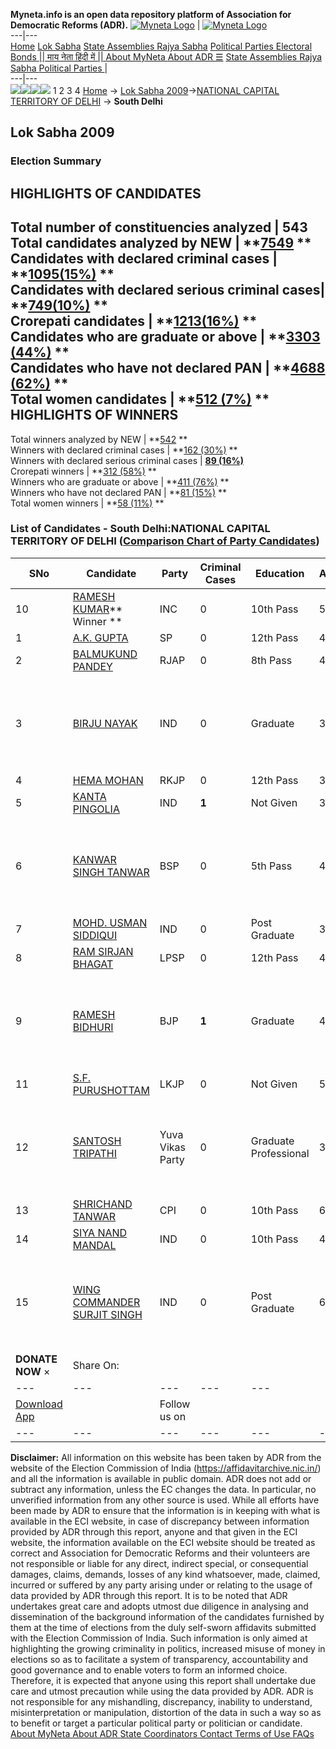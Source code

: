 **Myneta.info is an open data repository platform of Association for Democratic Reforms (ADR).**
[![Myneta Logo](https://www.myneta.info/lib/img/myneta-logo.png)](https://www.myneta.info/) | [![Myneta Logo](https://www.myneta.info/lib/img/adr-logo.png)](https://adrindia.org)  
---|---  
[Home](https://www.myneta.info/) [Lok Sabha](https://www.myneta.info/#ls "Lok Sabha") [ State Assemblies ](https://www.myneta.info/#sa "State Assemblies") [Rajya Sabha](https://www.myneta.info/#rs "Rajya Sabha") [Political Parties ](https://www.myneta.info/party "Political Parties") [ Electoral Bonds ](https://www.myneta.info/electoral_bonds "Electoral Bonds") [ || माय नेता हिंदी में || ](https://translate.google.co.in/translate?prev=hp&hl=en&js=y&u=www.myneta.info&sl=en&tl=hi&history_state0=) [ About MyNeta ](https://adrindia.org/content/about-myneta) [ About ADR ](https://adrindia.org/about-adr/who-we-are) [☰](javascript:void\(0\))
[ State Assemblies ](https://www.myneta.info/#sa "State Assemblies") [ Rajya Sabha ](https://www.myneta.info/#rs "Rajya Sabha") [ Political Parties ](https://www.myneta.info/party "Political Parties")
|   
---|---  
![](https://www.myneta.info/lib/img/banner/banner-1.png)![](https://www.myneta.info/lib/img/banner/banner-2.png)![](https://www.myneta.info/lib/img/banner/banner-3.png)![](https://www.myneta.info/lib/img/banner/banner-4.png)
1  2  3  4 
[Home](https://www.myneta.info/) → [Lok Sabha 2009](https://www.myneta.info/ls2009/)→[NATIONAL CAPITAL TERRITORY OF DELHI](https://www.myneta.info/ls2009/index.php?action=show_constituencies&state_id=33) → **South Delhi**
### 
## Lok Sabha 2009
###  Election Summary 
HIGHLIGHTS OF CANDIDATES  
---  
Total number of constituencies analyzed |  543   
Total candidates analyzed by NEW | **[7549](https://www.myneta.info/ls2009/index.php?action=summary&subAction=candidates_analyzed&sort=candidate#summary) **  
Candidates with declared criminal cases | **[1095(15%)](https://www.myneta.info/ls2009/index.php?action=summary&subAction=crime&sort=candidate#summary) **  
Candidates with declared serious criminal cases| **[749(10%)](https://www.myneta.info/ls2009/index.php?action=summary&subAction=serious_crime&sort=candidate#summary) **  
Crorepati candidates | **[1213(16%)](https://www.myneta.info/ls2009/index.php?action=summary&subAction=crorepati&sort=candidate#summary) **  
Candidates who are graduate or above | **[3303 (44%)](https://www.myneta.info/ls2009/index.php?action=summary&subAction=education&sort=candidate#summary) **  
Candidates who have not declared PAN | **[4688 (62%)](https://www.myneta.info/ls2009/index.php?action=summary&subAction=without_pan&sort=candidate#summary) **  
Total women candidates | **[512 (7%)](https://www.myneta.info/ls2009/index.php?action=summary&subAction=women_candidate&sort=candidate#summary) **  
HIGHLIGHTS OF WINNERS  
---  
Total winners analyzed by NEW | **[542](https://www.myneta.info/ls2009/index.php?action=summary&subAction=winner_analyzed&sort=candidate#summary) **  
Winners with declared criminal cases | **[162 (30%)](https://www.myneta.info/ls2009/index.php?action=summary&subAction=winner_crime&sort=candidate#summary) **  
Winners with declared serious criminal cases | **[89 (16%)](https://www.myneta.info/ls2009/index.php?action=summary&subAction=winner_serious_crime&sort=candidate#summary)**  
Crorepati winners | **[312 (58%)](https://www.myneta.info/ls2009/index.php?action=summary&subAction=winner_crorepati&sort=candidate#summary) **  
Winners who are graduate or above | **[411 (76%)](https://www.myneta.info/ls2009/index.php?action=summary&subAction=winner_education&sort=candidate#summary) **  
Winners who have not declared PAN | **[81 (15%)](https://www.myneta.info/ls2009/index.php?action=summary&subAction=winner_without_pan&sort=candidate#summary) **  
Total women winners | **[58 (11%)](https://www.myneta.info/ls2009/index.php?action=summary&subAction=winner_women&sort=candidate#summary) **  
### List of Candidates - South Delhi:NATIONAL CAPITAL TERRITORY OF DELHI ([Comparison Chart of Party Candidates](https://www.myneta.info/ls2009/comparisonchart.php?constituency_id=457))
SNo | Candidate| Party| Criminal Cases| Education| Age| Total Assets| Liabilities  
---|---|---|---|---|---|---|---  
10  | [RAMESH KUMAR](https://www.myneta.info/ls2009/candidate.php?candidate_id=7703)** Winner ** | INC | 0 | 10th Pass| 53 | Rs 2,58,45,997 ~ 2 Crore+ | Rs 3,29,812 ~ 3 Lacs+  
1  | [A.K. GUPTA](https://www.myneta.info/ls2009/candidate.php?candidate_id=7706) | SP | 0 | 12th Pass| 48 | Rs 71,40,000 ~ 71 Lacs+ | Rs 0 ~   
2  | [BALMUKUND PANDEY](https://www.myneta.info/ls2009/candidate.php?candidate_id=7708) | RJAP | 0 | 8th Pass| 46 | Rs 3,28,000 ~ 3 Lacs+ | Rs 0 ~   
3  | [BIRJU NAYAK](https://www.myneta.info/ls2009/candidate.php?candidate_id=7713) | IND | 0 | Graduate| 33 | ![](https://myneta.info/image_v2.php?myneta_folder=ls2009&candidate_id=7713&col=ta) | ![](https://myneta.info/image_v2.php?myneta_folder=ls2009&candidate_id=7713&col=lia)  
4  | [HEMA MOHAN](https://www.myneta.info/ls2009/candidate.php?candidate_id=7711) | RKJP | 0 | 12th Pass| 33 | Rs 1,18,500 ~ 1 Lacs+ | Rs 0 ~   
5  | [KANTA PINGOLIA](https://www.myneta.info/ls2009/candidate.php?candidate_id=7712) | IND | **1** | Not Given| 36 | Rs 14,775 ~ 14 Thou+ | Rs 0 ~   
6  | [KANWAR SINGH TANWAR](https://www.myneta.info/ls2009/candidate.php?candidate_id=7702) | BSP | 0 | 5th Pass| 47 | ![](https://myneta.info/image_v2.php?myneta_folder=ls2009&candidate_id=7702&col=ta) | ![](https://myneta.info/image_v2.php?myneta_folder=ls2009&candidate_id=7702&col=lia)  
7  | [MOHD. USMAN SIDDIQUI](https://www.myneta.info/ls2009/candidate.php?candidate_id=7714) | IND | 0 | Post Graduate| 36 | Rs 99,93,377 ~ 99 Lacs+ | Rs 11,69,896 ~ 11 Lacs+  
8  | [RAM SIRJAN BHAGAT](https://www.myneta.info/ls2009/candidate.php?candidate_id=7709) | LPSP | 0 | 12th Pass| 45 | Rs 34,908 ~ 34 Thou+ | Rs 0 ~   
9  | [RAMESH BIDHURI](https://www.myneta.info/ls2009/candidate.php?candidate_id=7704) | BJP | **1** | Graduate| 47 | ![](https://myneta.info/image_v2.php?myneta_folder=ls2009&candidate_id=7704&col=ta) | ![](https://myneta.info/image_v2.php?myneta_folder=ls2009&candidate_id=7704&col=lia)  
11  | [S.F. PURUSHOTTAM](https://www.myneta.info/ls2009/candidate.php?candidate_id=7707) | LKJP | 0 | Not Given| 58 | Nil | Rs 0 ~   
12  | [SANTOSH TRIPATHI](https://www.myneta.info/ls2009/candidate.php?candidate_id=7710) | Yuva Vikas Party | 0 | Graduate Professional| 34 | ![](https://myneta.info/image_v2.php?myneta_folder=ls2009&candidate_id=7710&col=ta) | ![](https://myneta.info/image_v2.php?myneta_folder=ls2009&candidate_id=7710&col=lia)  
13  | [SHRICHAND TANWAR](https://www.myneta.info/ls2009/candidate.php?candidate_id=7705) | CPI | 0 | 10th Pass| 63 | Rs 69,06,461 ~ 69 Lacs+ | Rs 2,48,680 ~ 2 Lacs+  
14  | [SIYA NAND MANDAL](https://www.myneta.info/ls2009/candidate.php?candidate_id=7715) | IND | 0 | 10th Pass| 43 | Rs 51,026 ~ 51 Thou+ | Rs 0 ~   
15  | [WING COMMANDER SURJIT SINGH](https://www.myneta.info/ls2009/candidate.php?candidate_id=7716) | IND | 0 | Post Graduate| 65 | ![](https://myneta.info/image_v2.php?myneta_folder=ls2009&candidate_id=7716&col=ta) | ![](https://myneta.info/image_v2.php?myneta_folder=ls2009&candidate_id=7716&col=lia)  
|  **DONATE NOW** × |  Share On:  | [](https://api.whatsapp.com/send?text=https%3A%2F%2Fmyneta.info%2Fpunjab2022%2Findex.php%3Faction%3Dshow_constituencies%26state_id%3D19) | [](https://www.facebook.com/sharer/sharer.php?u=https%3A%2F%2Fmyneta.info%2Fpunjab2022%2Findex.php%3Faction%3Dshow_constituencies%26state_id%3D19) | [](https://twitter.com/share?url=https%3A%2F%2Fmyneta.info%2Fpunjab2022%2Findex.php%3Faction%3Dshow_constituencies%26state_id%3D19)  
---|---|---|---|---  
| [ Download App ](https://play.google.com/store/apps/details?id=com.webrosoft.myneta1&pcampaignid=pcampaignidMKT-Other-global-all-co-prtnr-py-PartBadge-Mar2515-1) | [](https://play.google.com/store/apps/details?id=com.webrosoft.myneta1&pcampaignid=pcampaignidMKT-Other-global-all-co-prtnr-py-PartBadge-Mar2515-1) |  Follow us on  | [](https://www.facebook.com/adrindia.org/) | [](https://twitter.com/adrspeaks) | [](https://groups.google.com/g/national-election-watch?hl=en&pli=1) | [](https://www.instagram.com/adrspeaks/) | [](https://www.youtube.com/user/adrspeaks) | [](https://sharechat.com/profile/adrspeaks)  
---|---|---|---|---|---|---|---|---  
**Disclaimer:** All information on this website has been taken by ADR from the website of the Election Commission of India (https://affidavitarchive.nic.in/) and all the information is available in public domain. ADR does not add or subtract any information, unless the EC changes the data. In particular, no unverified information from any other source is used. While all efforts have been made by ADR to ensure that the information is in keeping with what is available in the ECI website, in case of discrepancy between information provided by ADR through this report, anyone and that given in the ECI website, the information available on the ECI website should be treated as correct and Association for Democratic Reforms and their volunteers are not responsible or liable for any direct, indirect special, or consequential damages, claims, demands, losses of any kind whatsoever, made, claimed, incurred or suffered by any party arising under or relating to the usage of data provided by ADR through this report. It is to be noted that ADR undertakes great care and adopts utmost due diligence in analysing and dissemination of the background information of the candidates furnished by them at the time of elections from the duly self-sworn affidavits submitted with the Election Commission of India. Such information is only aimed at highlighting the growing criminality in politics, increased misuse of money in elections so as to facilitate a system of transparency, accountability and good governance and to enable voters to form an informed choice. Therefore, it is expected that anyone using this report shall undertake due care and utmost precaution while using the data provided by ADR. ADR is not responsible for any mishandling, discrepancy, inability to understand, misinterpretation or manipulation, distortion of the data in such a way so as to benefit or target a particular political party or politician or candidate. 
[ About MyNeta ](https://adrindia.org/content/about-myneta) [ About ADR ](https://adrindia.org/about-adr/who-we-are) [ State Coordinators ](https://adrindia.org/about-adr/state-coordinators) [ Contact ](https://adrindia.org/contact-us) [ Terms of Use ](https://adrindia.org/content/adr-terms-use) [ FAQs ](https://adrindia.org/content/faqs)
